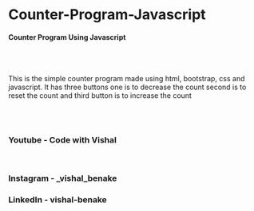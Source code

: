 # Counter-Program-Javascript

<h4>Counter Program Using Javascript</h4><br><br>
<P>This is the simple counter program made using html, bootstrap, css and javascript. It has three buttons one is to decrease the count second is to reset the count and third button is to increase the count </p><br><br>
<h3>Youtube - Code with Vishal</h3><br>
<h3>Instagram - _vishal_benake</h3>
<h3>LinkedIn - vishal-benake</h3>